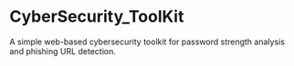 # CyberSecurity_ToolKit
A simple web-based cybersecurity toolkit for password strength analysis and phishing URL detection.
